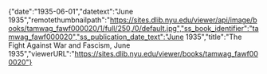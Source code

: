 {"date":"1935-06-01","datetext":"June 1935","remotethumbnailpath":"https://sites.dlib.nyu.edu/viewer/api/image/books/tamwag_fawf000020/1/full/250,/0/default.jpg","ss_book_identifier":"tamwag_fawf000020","ss_publication_date_text":"June 1935","title":"The Fight Against War and Fascism, June 1935","viewerURL":"https://sites.dlib.nyu.edu/viewer/books/tamwag_fawf000020"}